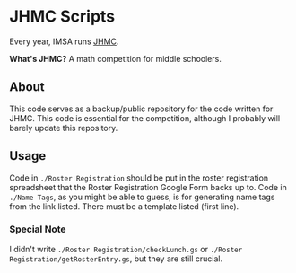 # JHMC Scripts
Every year, IMSA runs [JHMC](https://students.imsa.edu/org/mao/jhmc.php).

**What's JHMC?** A math competition for middle schoolers.

## About
This code serves as a backup/public repository for the code written for JHMC. This code is essential for the competition, although I probably will barely update this repository.

## Usage
Code in `./Roster Registration` should be put in the roster registration spreadsheet that the Roster Registration Google Form backs up to.
Code in `./Name Tags`, as you might be able to guess, is for generating name tags from the link listed. There must be a template listed (first line).

### Special Note
I didn't write `./Roster Registration/checkLunch.gs` or `./Roster Registration/getRosterEntry.gs`, but they are still crucial.
